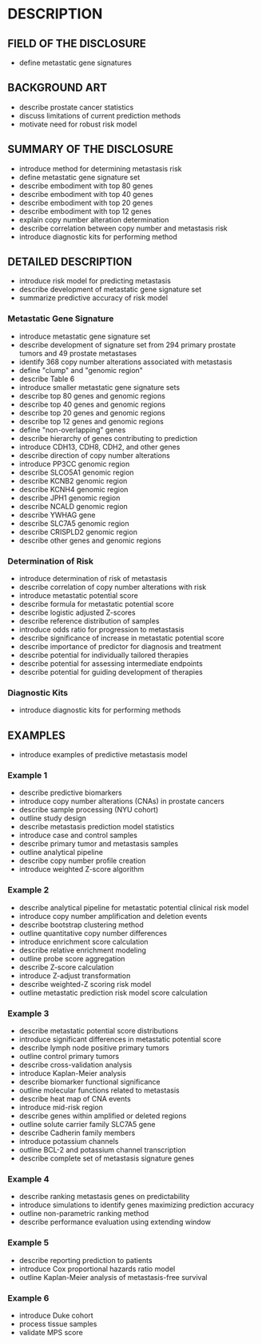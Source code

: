 # DESCRIPTION

## FIELD OF THE DISCLOSURE

- define metastatic gene signatures

## BACKGROUND ART

- describe prostate cancer statistics
- discuss limitations of current prediction methods
- motivate need for robust risk model

## SUMMARY OF THE DISCLOSURE

- introduce method for determining metastasis risk
- define metastatic gene signature set
- describe embodiment with top 80 genes
- describe embodiment with top 40 genes
- describe embodiment with top 20 genes
- describe embodiment with top 12 genes
- explain copy number alteration determination
- describe correlation between copy number and metastasis risk
- introduce diagnostic kits for performing method

## DETAILED DESCRIPTION

- introduce risk model for predicting metastasis
- describe development of metastatic gene signature set
- summarize predictive accuracy of risk model

### Metastatic Gene Signature

- introduce metastatic gene signature set
- describe development of signature set from 294 primary prostate tumors and 49 prostate metastases
- identify 368 copy number alterations associated with metastasis
- define "clump" and "genomic region"
- describe Table 6
- introduce smaller metastatic gene signature sets
- describe top 80 genes and genomic regions
- describe top 40 genes and genomic regions
- describe top 20 genes and genomic regions
- describe top 12 genes and genomic regions
- define "non-overlapping" genes
- describe hierarchy of genes contributing to prediction
- introduce CDH13, CDH8, CDH2, and other genes
- describe direction of copy number alterations
- introduce PP3CC genomic region
- describe SLCO5A1 genomic region
- describe KCNB2 genomic region
- describe KCNH4 genomic region
- describe JPH1 genomic region
- describe NCALD genomic region
- describe YWHAG gene
- describe SLC7A5 genomic region
- describe CRISPLD2 genomic region
- describe other genes and genomic regions

### Determination of Risk

- introduce determination of risk of metastasis
- describe correlation of copy number alterations with risk
- introduce metastatic potential score
- describe formula for metastatic potential score
- describe logistic adjusted Z-scores
- describe reference distribution of samples
- introduce odds ratio for progression to metastasis
- describe significance of increase in metastatic potential score
- describe importance of predictor for diagnosis and treatment
- describe potential for individually tailored therapies
- describe potential for assessing intermediate endpoints
- describe potential for guiding development of therapies

### Diagnostic Kits

- introduce diagnostic kits for performing methods

## EXAMPLES

- introduce examples of predictive metastasis model

### Example 1

- describe predictive biomarkers
- introduce copy number alterations (CNAs) in prostate cancers
- describe sample processing (NYU cohort)
- outline study design
- describe metastasis prediction model statistics
- introduce case and control samples
- describe primary tumor and metastasis samples
- outline analytical pipeline
- describe copy number profile creation
- introduce weighted Z-score algorithm

### Example 2

- describe analytical pipeline for metastatic potential clinical risk model
- introduce copy number amplification and deletion events
- describe bootstrap clustering method
- outline quantitative copy number differences
- introduce enrichment score calculation
- describe relative enrichment modeling
- outline probe score aggregation
- describe Z-score calculation
- introduce Z-adjust transformation
- describe weighted-Z scoring risk model
- outline metastatic prediction risk model score calculation

### Example 3

- describe metastatic potential score distributions
- introduce significant differences in metastatic potential score
- describe lymph node positive primary tumors
- outline control primary tumors
- describe cross-validation analysis
- introduce Kaplan-Meier analysis
- describe biomarker functional significance
- outline molecular functions related to metastasis
- describe heat map of CNA events
- introduce mid-risk region
- describe genes within amplified or deleted regions
- outline solute carrier family SLC7A5 gene
- describe Cadherin family members
- introduce potassium channels
- outline BCL-2 and potassium channel transcription
- describe complete set of metastasis signature genes

### Example 4

- describe ranking metastasis genes on predictability
- introduce simulations to identify genes maximizing prediction accuracy
- outline non-parametric ranking method
- describe performance evaluation using extending window

### Example 5

- describe reporting prediction to patients
- introduce Cox proportional hazards ratio model
- outline Kaplan-Meier analysis of metastasis-free survival

### Example 6

- introduce Duke cohort
- process tissue samples
- validate MPS score

